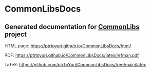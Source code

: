 # CommonLibsDocs

## Generated documentation for [CommonLibs](https://github.com/ptrToYuri/CommonLibs) project

HTML page: https://ptrtoyuri.github.io/CommonLibsDocs/html/

PDF: https://ptrtoyuri.github.io/CommonLibsDocs/latex/refman.pdf

LaTeX: https://github.com/ptrToYuri/CommonLibsDocs/tree/main/latex
